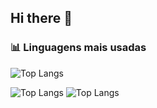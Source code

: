 ## Hi there 👋

<!--
**VitorMartinsRS/VitorMartinsRS** is a ✨ _special_ ✨ repository because its `README.md` (this file) appears on your GitHub profile.

Here are some ideas to get you started:

- 🔭 I’m currently working on ...
- 🌱 I’m currently learning ...
- 👯 I’m looking to collaborate on ...
- 🤔 I’m looking for help with ...
- 💬 Ask me about ...
- 📫 How to reach me: ...
- 😄 Pronouns: ...
- ⚡ Fun fact: ...
-->
### 📊 Linguagens mais usadas

![Top Langs](https://github-readme-stats.vercel.app/api/top-langs/?username=VitorMartinsRS&layout=pie&theme=dark)

![Top Langs](https://github-readme-stats.vercel.app/api/top-langs/?username=VitorMartinsRS&layout=compact)
![Top Langs](https://github-readme-stats.vercel.app/api/top-langs/?username=VitorMartinsRS&layout=pie&theme=dracula)


